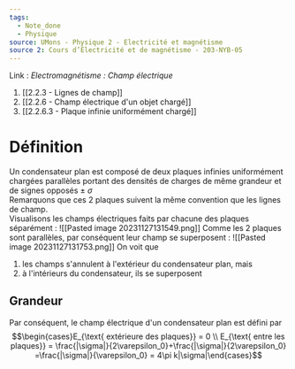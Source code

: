 ```yaml
---
tags:
  - Note_done
  - Physique
source: UMons - Physique 2 - Electricité et magnétisme
source 2: Cours d’Électricité et de magnétisme - 203-NYB-05
---
```


Link :
_Electromagnétisme : Champ électrique_
1. [[2.2.3 - Lignes de champ]]
2. [[2.2.6 - Champ électrique d'un objet chargé]]
3. [[2.2.6.3 - Plaque infinie uniformément chargé]]

# Définition
Un condensateur plan est composé de deux plaques infinies uniformément chargées parallèles portant des densités de charges de même grandeur et de signes opposés ± $\sigma$ 
\
Remarquons que ces 2 plaques suivent la même convention que les lignes de champ.
\
Visualisons les champs électriques faits par chacune des plaques séparément :
![[Pasted image 20231127131549.png]]
Comme les 2 plaques sont parallèles, par conséquent leur champ se superposent :
![[Pasted image 20231127131753.png]]
On voit que 
1. les champs s'annulent à l'extérieur du condensateur plan, mais 
2. à l'intérieurs du condensateur, ils se superposent
## Grandeur
Par conséquent, le champ électrique d'un condensateur plan est défini par $$\begin{cases}E_{\text{ extérieure des plaques}} = 0 \\ E_{\text{ entre les plaques}} = \frac{|\sigma|}{2\varepsilon_0}+\frac{|\sigma|}{2\varepsilon_0} =\frac{|\sigma|}{\varepsilon_0}  = 4\pi k|\sigma|\end{cases}$$